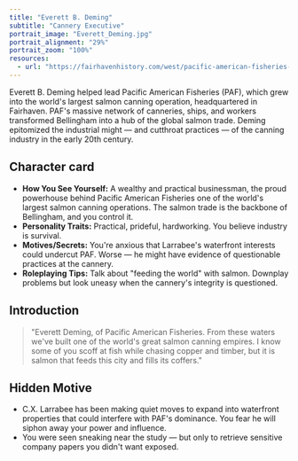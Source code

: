 ```yaml
---
title: "Everett B. Deming"
subtitle: "Cannery Executive"
portrait_image: "Everett_Deming.jpg"
portrait_alignment: "29%"
portrait_zoom: "100%"
resources:
  - url: "https://fairhavenhistory.com/west/pacific-american-fisheries-paf/"
---
```


Everett B. Deming helped lead Pacific American Fisheries (PAF), which grew into the world's largest salmon canning operation, headquartered in Fairhaven. PAF's massive network of canneries, ships, and workers transformed Bellingham into a hub of the global salmon trade. Deming epitomized the industrial might — and cutthroat practices — of the canning industry in the early 20th century.

## Character card

* **How You See Yourself:** A wealthy and practical businessman, the proud powerhouse behind Pacific American Fisheries one of the world's largest salmon canning operations. The salmon trade is the backbone of Bellingham, and you control it.
* **Personality Traits:** Practical, prideful, hardworking. You believe industry is survival.
* **Motives/Secrets:** You're anxious that Larrabee's waterfront interests could undercut PAF. Worse — he might have evidence of questionable practices at the cannery.
* **Roleplaying Tips:** Talk about "feeding the world" with salmon. Downplay problems but look uneasy when the cannery's integrity is questioned.

## Introduction

> "Everett Deming, of Pacific American Fisheries. From these waters we've built one of the world's great salmon canning empires. I know some of you scoff at fish while chasing copper and timber, but it is salmon that feeds this city and fills its coffers."

## Hidden Motive

* C.X. Larrabee has been making quiet moves to expand into waterfront properties that could interfere with PAF's dominance. You fear he will siphon away your power and influence.
* You were seen sneaking near the study — but only to retrieve sensitive company papers you didn't want exposed.